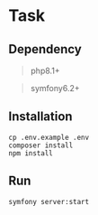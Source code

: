 # Task


## Dependency

> php8.1+

> symfony6.2+

## Installation
```
cp .env.example .env
composer install 
npm install
```
## Run
```
symfony server:start
```
